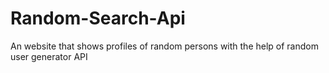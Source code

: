 # Random-Search-Api
 An website that shows profiles of random persons with the help of random user generator API
